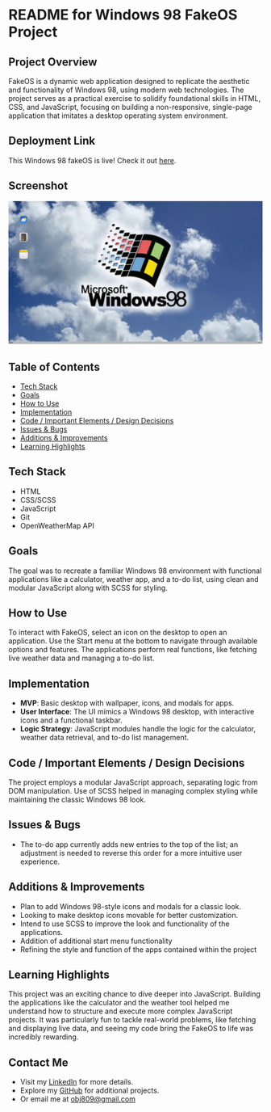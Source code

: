 # README for Windows 98 FakeOS Project

## Project Overview

FakeOS is a dynamic web application designed to replicate the aesthetic and functionality of Windows 98, using modern web technologies. The project serves as a practical exercise to solidify foundational skills in HTML, CSS, and JavaScript, focusing on building a non-responsive, single-page application that imitates a desktop operating system environment.

## Deployment Link

This Windows 98 fakeOS is live! Check it out [here](static/desktop-screenshot.png).

## Screenshot

![fakeOS Desktop](static/desktop-screenshot.png)

## Table of Contents

- [Tech Stack](#tech-stack)
- [Goals](#goals)
- [How to Use](#how-to-use)
- [Implementation](#implementation)
- [Code / Important Elements / Design Decisions](#code--important-elements--design-decisions)
- [Issues & Bugs](#issues--bugs)
- [Additions & Improvements](#additions--improvements)
- [Learning Highlights](#learning-highlights)

## Tech Stack

- HTML
- CSS/SCSS
- JavaScript
- Git
- OpenWeatherMap API

## Goals

The goal was to recreate a familiar Windows 98 environment with functional applications like a calculator, weather app, and a to-do list, using clean and modular JavaScript along with SCSS for styling.

## How to Use

To interact with FakeOS, select an icon on the desktop to open an application. Use the Start menu at the bottom to navigate through available options and features. The applications perform real functions, like fetching live weather data and managing a to-do list.

## Implementation

- **MVP**: Basic desktop with wallpaper, icons, and modals for apps.
- **User Interface**: The UI mimics a Windows 98 desktop, with interactive icons and a functional taskbar.
- **Logic Strategy**: JavaScript modules handle the logic for the calculator, weather data retrieval, and to-do list management.

## Code / Important Elements / Design Decisions

The project employs a modular JavaScript approach, separating logic from DOM manipulation. Use of SCSS helped in managing complex styling while maintaining the classic Windows 98 look.

## Issues & Bugs

- The to-do app currently adds new entries to the top of the list; an adjustment is needed to reverse this order for a more intuitive user experience.

## Additions & Improvements

- Plan to add Windows 98-style icons and modals for a classic look.
- Looking to make desktop icons movable for better customization.
- Intend to use SCSS to improve the look and functionality of the applications.
- Addition of additional start menu functionality
- Refining the style and function of the apps contained within the project

## Learning Highlights

This project was an exciting chance to dive deeper into JavaScript. Building the applications like the calculator and the weather tool helped me understand how to structure and execute more complex JavaScript projects. It was particularly fun to tackle real-world problems, like fetching and displaying live data, and seeing my code bring the FakeOS to life was incredibly rewarding.

## Contact Me

- Visit my [LinkedIn](https://www.linkedin.com/in/obj809/) for more details.
- Explore my [GitHub](https://github.com/cyberforge1) for additional projects.
- Or email me at obj809@gmail.com
